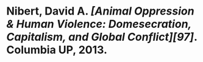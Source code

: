 Nibert, David A. *[Animal Oppression & Human Violence: Domesecration, Capitalism, and Global Conflict][97]*. Columbia UP, 2013.
===

